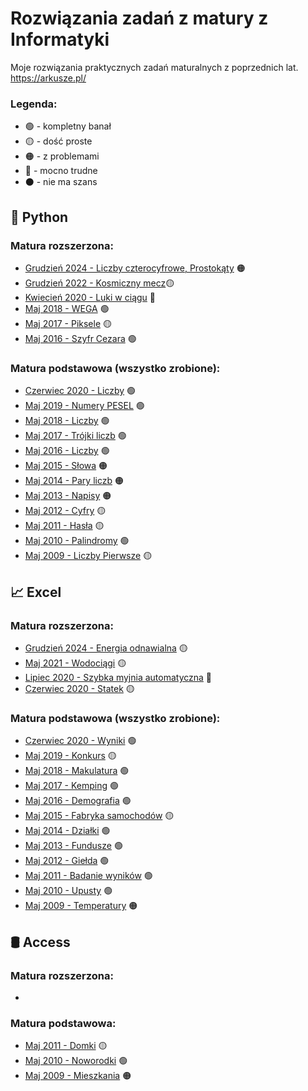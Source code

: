 # Rozwiązania zadań z matury z Informatyki
Moje rozwiązania praktycznych zadań maturalnych z poprzednich lat.
https://arkusze.pl/

### Legenda:
- 🟢 - kompletny banał
- 🟡 - dość proste
- 🟠 - z problemami
- 🔴 - mocno trudne
- ⚫ - nie ma szans


## 🐍 Python
### Matura rozszerzona:
- [Grudzień 2024 - Liczby czterocyfrowe, Prostokąty](https://github.com/zuukie/ZadaniaMaturalne/tree/main/Python/Rozszerzona%202024%20Grudzie%C5%84) 🟠
- [Grudzień 2022 - Kosmiczny mecz](https://github.com/zuukie/ZadaniaMaturalne/tree/main/Python/Rozszerzona%202022%20Grudzie%C5%84)🟡
- [Kwiecień 2020 - Luki w ciągu](https://github.com/zuukie/ZadaniaMaturalne/tree/main/Python/Rozszerzona%202020%20Kwiecie%C5%84) 🔴
- [Maj 2018 - WEGA](https://github.com/zuukie/ZadaniaMaturalne/tree/main/Python/Rozszerzona%202018%20Maj) 🟢
- [Maj 2017 - Piksele](https://github.com/zuukie/ZadaniaMaturalne/tree/main/Python/Rozszerzona%202017%20Maj) 🟡
- [Maj 2016 - Szyfr Cezara](https://github.com/zuukie/ZadaniaMaturalne/tree/main/Python/Rozszerzona%202016%20Maj) 🟢

### Matura podstawowa (wszystko zrobione):
- [Czerwiec 2020 - Liczby](https://github.com/zuukie/ZadaniaMaturalne/tree/main/Python/Podstawa%202020%20Czerwiec) 🟢
- [Maj 2019 - Numery PESEL](https://github.com/zuukie/ZadaniaMaturalne/tree/main/Python/Podstawa%202018%20Maj) 🟢
- [Maj 2018 - Liczby](https://github.com/zuukie/ZadaniaMaturalne/tree/main/Python/Podstawa%202018%20Maj) 🟢
- [Maj 2017 - Trójki liczb](https://github.com/zuukie/ZadaniaMaturalne/tree/main/Python/Podstawa%202017%20Maj) 🟢
- [Maj 2016 - Liczby](https://github.com/zuukie/ZadaniaMaturalne/tree/main/Python/Podstawa%202016%20Maj) 🟢
- [Maj 2015 - Słowa](https://github.com/zuukie/ZadaniaMaturalne/tree/main/Python/Podstawa%202015%20Maj) 🟠
- [Maj 2014 - Pary liczb](https://github.com/zuukie/ZadaniaMaturalne/tree/main/Python/Podstawa%202014%20Maj) 🟠
- [Maj 2013 - Napisy](https://github.com/zuukie/ZadaniaMaturalne/tree/main/Python/Podstawa%202013%20Maj) 🟠
- [Maj 2012 - Cyfry](https://github.com/zuukie/ZadaniaMaturalne/tree/main/Python/Podstawa%202012%20Maj) 🟡
- [Maj 2011 - Hasła](https://github.com/zuukie/ZadaniaMaturalne/tree/main/Python/Podstawa%202011%20Maj) 🟡
- [Maj 2010 - Palindromy](https://github.com/zuukie/ZadaniaMaturalne/tree/main/Python/Podstawa%202010%20Maj) 🟢
- [Maj 2009 - Liczby Pierwsze](https://github.com/zuukie/ZadaniaMaturalne/tree/main/Python/Podstawa%202009%20Maj) 🟡 

## 📈 Excel
### Matura rozszerzona:
- [Grudzień 2024 - Energia odnawialna](https://github.com/zuukie/ZadaniaMaturalne/tree/main/MS%20Excel/Rozszerzona%202024%20Grudzie%C5%84) 🟡
- [Maj 2021 - Wodociągi](https://github.com/zuukie/ZadaniaMaturalne/tree/main/MS%20Excel/Rozszerzona%202021%20Maj) 🟡
- [Lipiec 2020 - Szybka myjnia automatyczna](https://github.com/zuukie/ZadaniaMaturalne/tree/main/MS%20Excel/Rozszerzona%202020%20Lipiec) 🔴
- [Czerwiec 2020 - Statek](https://github.com/zuukie/ZadaniaMaturalne/tree/main/MS%20Excel/Rozszerzona%202020%20Czerwiec) 🟡

### Matura podstawowa (wszystko zrobione):
- [Czerwiec 2020 - Wyniki](https://github.com/zuukie/ZadaniaMaturalne/tree/main/MS%20Excel/Podstawa%202020%20Czerwiec) 🟢
- [Maj 2019 - Konkurs](https://github.com/zuukie/ZadaniaMaturalne/tree/main/MS%20Excel/Podstawa%202019%20Maj) 🟡
- [Maj 2018 - Makulatura](https://github.com/zuukie/ZadaniaMaturalne/tree/main/MS%20Excel/Podstawa%202018%20Maj) 🟢
- [Maj 2017 - Kemping](https://github.com/zuukie/ZadaniaMaturalne/tree/main/MS%20Excel/Podstawa%202017%20Maj) 🟢
- [Maj 2016 - Demografia](https://github.com/zuukie/ZadaniaMaturalne/tree/main/MS%20Excel/Podstawa%202016%20Maj) 🟢
- [Maj 2015 - Fabryka samochodów](https://github.com/zuukie/ZadaniaMaturalne/tree/main/MS%20Excel/Podstawa%202015%20Maj) 🟡
- [Maj 2014 - Działki](https://github.com/zuukie/ZadaniaMaturalne/tree/main/MS%20Excel/Podstawa%202014%20Maj) 🟢
- [Maj 2013 - Fundusze](https://github.com/zuukie/ZadaniaMaturalne/tree/main/MS%20Excel/Podstawa%202013%20Maj) 🟢
- [Maj 2012 - Giełda](https://github.com/zuukie/ZadaniaMaturalne/tree/main/MS%20Excel/Podstawa%202012%20Maj) 🟢
- [Maj 2011 - Badanie wyników](https://github.com/zuukie/ZadaniaMaturalne/tree/main/MS%20Excel/Podstawa%202011%20Maj) 🟢
- [Maj 2010 - Upusty](https://github.com/zuukie/ZadaniaMaturalne/tree/main/MS%20Excel/Podstawa%202010%20Maj) 🟢
- [Maj 2009 - Temperatury](https://github.com/zuukie/ZadaniaMaturalne/tree/main/MS%20Excel/Podstawa%202009%20Maj) 🟠

## 🛢️ Access
### Matura rozszerzona:
- []()

### Matura podstawowa:
- [Maj 2011 - Domki](https://github.com/zuukie/ZadaniaMaturalne/tree/main/MS%20Access/Podstawa%202011%20Maj) 🟡
- [Maj 2010 - Noworodki](https://github.com/zuukie/ZadaniaMaturalne/tree/main/MS%20Access/Podstawa%202010%20Maj) 🟢
- [Maj 2009 - Mieszkania](https://github.com/zuukie/ZadaniaMaturalne/tree/main/MS%20Access/Podstawa%202009%20Maj) 🟠
